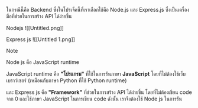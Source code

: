 ในกรณีนี้คือ Backend ซึ่งในโปรเจ็คนี้ที่เราเลือกใช้คือ Node.js และ Express.js ซึ่งเป็นเครื่องมือที่ช่วยในการสร้าง API ได้ง่ายขึ้น


Nodejs
![[Untitled.png]]

Express js
![[Untitled 1.png]]


> [!NOTE] 
> Node js คือ JavaScript runtime 

JavaScript runtime คือ **"โปรแกรม"** ที่ใช้ในการรันภาษา **JavaScript** โดยที่ไม่ต้องใช้เว็บเบราว์เซอร์ (เหมือนกับภาษา Python ที่ใช้ Python runtime) 

และ Express js คือ **"Framework"** ที่ช่วยในการสร้าง API ได้ง่ายขึ้น โดยที่ไม่ต้องเขียน code จาก 0 และใช้ภาษา JavaScript ในการเขียน code ดังนั้น เราจึงต้องใช้ Node js ในการรัน
